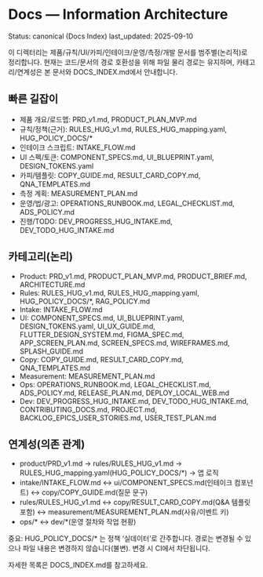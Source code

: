 # Docs — Information Architecture

Status: canonical (Docs Index)
last_updated: 2025-09-10

이 디렉터리는 제품/규칙/UI/카피/인테이크/운영/측정/개발 문서를 범주별(논리적)로 정리합니다. 현재는 코드/문서의 경로 호환성을 위해 파일 물리 경로는 유지하며, 카테고리/연계성은 본 문서와 DOCS_INDEX.md에서 안내합니다.

## 빠른 길잡이
- 제품 개요/로드맵: PRD_v1.md, PRODUCT_PLAN_MVP.md
- 규칙/정책(근거): RULES_HUG_v1.md, RULES_HUG_mapping.yaml, HUG_POLICY_DOCS/*
- 인테이크 스크립트: INTAKE_FLOW.md
- UI 스펙/토큰: COMPONENT_SPECS.md, UI_BLUEPRINT.yaml, DESIGN_TOKENS.yaml
- 카피/템플릿: COPY_GUIDE.md, RESULT_CARD_COPY.md, QNA_TEMPLATES.md
- 측정 계획: MEASUREMENT_PLAN.md
- 운영/법/광고: OPERATIONS_RUNBOOK.md, LEGAL_CHECKLIST.md, ADS_POLICY.md
- 진행/TODO: DEV_PROGRESS_HUG_INTAKE.md, DEV_TODO_HUG_INTAKE.md

## 카테고리(논리)
- Product: PRD_v1.md, PRODUCT_PLAN_MVP.md, PRODUCT_BRIEF.md, ARCHITECTURE.md
- Rules: RULES_HUG_v1.md, RULES_HUG_mapping.yaml, HUG_POLICY_DOCS/*, RAG_POLICY.md
- Intake: INTAKE_FLOW.md
- UI: COMPONENT_SPECS.md, UI_BLUEPRINT.yaml, DESIGN_TOKENS.yaml, UI_UX_GUIDE.md, FLUTTER_DESIGN_SYSTEM.md, FIGMA_SPEC.md, APP_SCREEN_PLAN.md, SCREEN_SPECS.md, WIREFRAMES.md, SPLASH_GUIDE.md
- Copy: COPY_GUIDE.md, RESULT_CARD_COPY.md, QNA_TEMPLATES.md
- Measurement: MEASUREMENT_PLAN.md
- Ops: OPERATIONS_RUNBOOK.md, LEGAL_CHECKLIST.md, ADS_POLICY.md, RELEASE_PLAN.md, DEPLOY_LOCAL_WEB.md
- Dev: DEV_PROGRESS_HUG_INTAKE.md, DEV_TODO_HUG_INTAKE.md, CONTRIBUTING_DOCS.md, PROJECT.md, BACKLOG_EPICS_USER_STORIES.md, USER_TEST_PLAN.md

## 연계성(의존 관계)
- product/PRD_v1.md → rules/RULES_HUG_v1.md → RULES_HUG_mapping.yaml(HUG_POLICY_DOCS/*) → 앱 로직
- intake/INTAKE_FLOW.md ↔ ui/COMPONENT_SPECS.md(인테이크 컴포넌트) ↔ copy/COPY_GUIDE.md(질문 문구)
- rules/RULES_HUG_v1.md ↔ copy/RESULT_CARD_COPY.md(Q&A 템플릿 포함) ↔ measurement/MEASUREMENT_PLAN.md(사유/이벤트 키)
- ops/* ↔ dev/*(운영 절차와 작업 현황)

중요: HUG_POLICY_DOCS/* 는 정책 ‘실데이터’로 간주합니다. 경로는 변경될 수 있으나 파일 내용은 변경하지 않습니다(불변). 변경 시 CI에서 차단됩니다.

자세한 목록은 DOCS_INDEX.md를 참고하세요.

